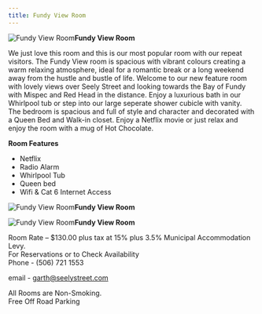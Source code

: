 ```yaml
---
title: Fundy View Room
---
```


![Fundy View Room](/img/fundy.jpg)**Fundy View Room**

We just love this room and this is our most popular room with our repeat visitors. The Fundy View room is spacious with vibrant colours creating a warm relaxing atmosphere, ideal for a romantic break or a long weekend away from the hustle and bustle of life. Welcome to our new feature room with lovely views over Seely Street and looking towards the Bay of Fundy with Mispec and Red Head in the distance. Enjoy a luxurious bath in our Whirlpool tub or step into our large seperate shower cubicle with vanity. The bedroom is spacious and full of style and character and decorated with a Queen Bed and Walk-in closet. Enjoy a Netflix movie or just relax and enjoy the room with a mug of Hot Chocolate.  

**Room Features**

* Netflix
* Radio Alarm
* Whirlpool Tub
* Queen bed
* Wifi & Cat 6 Internet Access

![Fundy View Room](/img/fundy2.jpg)**Fundy View Room**

![Fundy View Room](/img/fundy3.jpg)**Fundy View Room**

Room Rate – $130.00 plus tax at 15% plus 3.5% Municipal Accommodation Levy.  
For Reservations or to Check Availability  
 <i data-feather="phone"></i> Phone - (506) 721 1553
 
 <i data-feather="mail"></i> email - <garth@seelystreet.com>
 
 All Rooms are Non-Smoking.  
 Free Off Road Parking
